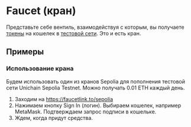# Faucet (кран)

Представьте себе вентиль, взаимодействуя с которым, вы получаете [токены](token.md) на кошелек в [тестовой сети](testnet.md). Это и есть кран.


## Примеры

### Использование крана

Будем использовать один из кранов Sepolia для пополнения тестовой сети Unichain Sepolia Testnet. Можно получать 0.01 ETH каждый день.

1. Заходим на https://faucetlink.to/sepolia
2. Нажимаем кнопку Sign In (логин). Выбираем кошелек, например MetaMask. Подтверждаем запрос подписи в кошельке.
3. Ждем, когда придут средства.
